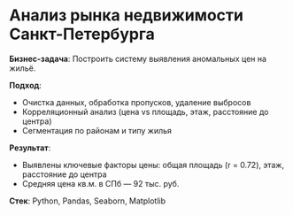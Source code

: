 # Анализ рынка недвижимости Санкт-Петербурга

**Бизнес-задача**: Построить систему выявления аномальных цен на жильё.  

**Подход**:  
- Очистка данных, обработка пропусков, удаление выбросов  
- Корреляционный анализ (цена vs площадь, этаж, расстояние до центра)  
- Сегментация по районам и типу жилья
  
**Результат**:  
- Выявлены ключевые факторы цены: общая площадь (r = 0.72), этаж, расстояние до центра  
- Средняя цена кв.м. в СПб — 92 тыс. руб.  

**Стек**: Python, Pandas, Seaborn, Matplotlib
